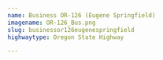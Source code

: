 ```yaml
---
name: Business OR-126 (Eugene Springfield)
imagename: OR-126_Bus.png
slug: businessor126eugenespringfield
highwaytype: Oregon State Highway

---
```

